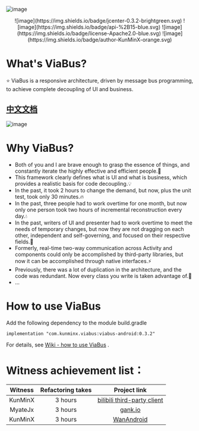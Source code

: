 ![image](https://github.com/KunMinX/android-viabus-architecture/blob/master/images/viabuslogo.png)

<center>
![image](https://img.shields.io/badge/jcenter-0.3.2-brightgreen.svg)
![image](https://img.shields.io/badge/api-%2B15-blue.svg)
![image](https://img.shields.io/badge/license-Apache2.0-blue.svg)
![image](https://img.shields.io/badge/author-KunMinX-orange.svg)
</center>

# What's ViaBus?
⭐ ViaBus is a responsive architecture, driven by message bus programming, to achieve complete decoupling of UI and business.

## [中文文档](https://github.com/KunMinX/android-viabus-architecture/blob/master/README_CN.md)

![image](https://github.com/KunMinX/android-viabus-architecture/blob/master/images/viabus_flow.png)

# Why ViaBus?
- Both of you and I are brave enough to grasp the essence of things, and constantly iterate the highly effective and efficient people.🌱
- This framework clearly defines what is UI and what is business, which provides a realistic basis for code decoupling.💡
- In the past, it took 2 hours to change the demand, but now, plus the unit test, took only 30 minutes.🔥
- In the past, three people had to work overtime for one month, but now only one person took two hours of incremental reconstruction every day.💧
- In the past, writers of UI and presenter had to work overtime to meet the needs of temporary changes, but now they are not dragging on each other, independent and self-governing, and focused on their respective fields.🌲
- Formerly, real-time two-way communication across Activity and components could only be accomplished by third-party libraries, but now it can be accomplished through native interfaces.⚡
- Previously, there was a lot of duplication in the architecture, and the code was redundant. Now every class you write is taken advantage of.💪
- ...


# How to use ViaBus
Add the following dependency to the module build.gradle
```
implementation "com.kunminx.viabus:viabus-android:0.3.2"
```
For details, see [Wiki - how to use ViaBus](https://github.com/KunMinX/android-viabus-architecture/wiki/How-to-use-ViaBus) .


# Witness achievement list：

|Witness|Refactoring takes|Project link|
|:--:|:--:|:--:|
|KunMinX|3 hours|[bilibili third-party client](https://github.com/KunMinX/bilibili-viabus-architecture)|
|MyateJx|3 hours|[gank.io](https://github.com/KunMinX/Gank.io-viabus-architecture)|
|KunMinX|3 hours|[WanAndroid](https://github.com/KunMinX/WanAndroid-viabus-architecture)|
